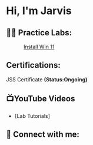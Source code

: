 <h1>Hi, I'm Jarvis</h1>

<h2>👨‍💻 Practice Labs:</h2>
<ol>
  <ul><a href="https://github.com/jarvisrichard21/Install-win11">Install Win 11</a></ul>
</ol>

<h2>Certifications:</h2>
<p> JSS Certificate <b>(Status:Ongoing)</b></p>

<h2>📺YouTube Videos</h2>

- [Lab Tutorials]  

<h2> 🤳 Connect with me:</h2>
<!--
[<img align="left" alt="JoshMadakor | YouTube" width="22px" src="https://cdn.jsdelivr.net/npm/simple-icons@v3/icons/youtube.svg" />][youtube]
[<img align="left" alt="JoshMadakor | Twitter" width="22px" src="https://cdn.jsdelivr.net/npm/simple-icons@v3/icons/twitter.svg" />][twitter]
[<img align="left" alt="JoshMadakor | LinkedIn" width="22px" src="https://cdn.jsdelivr.net/npm/simple-icons@v3/icons/linkedin.svg" />][linkedin]
[<img align="left" alt="JoshMadakor | Instagram" width="22px" src="https://cdn.jsdelivr.net/npm/simple-icons@v3/icons/instagram.svg" />][instagram]

[twitter]: https://twitter.com/joshmadakor
[youtube]: https://www.youtube.com/c/joshmadakor
[instagram]: https://www.instagram.com/joshmadakor/
[linkedin]: https://linkedin.com/in/joshmadakor
---!>

